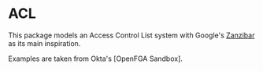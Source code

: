 # ACL

This package models an Access Control List system with Google's [Zanzibar] as its main inspiration.

Examples are taken from Okta's [OpenFGA Sandbox].

[Zanzibar]: https://storage.googleapis.com/gweb-research2023-media/pubtools/5068.pdf
[OpenFGA]: https://play.fga.dev/sandbox/?store=entitlements
